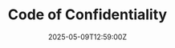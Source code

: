 ---
title: Code of Confidentiality
linkTitle: Code of Confidentiality
date: '2025-05-09T12:59:00Z'
weight: 1
description: The Employee Confidentiality Policy outlines expectations for handling
  sensitive information, emphasizing legal requirements and business value. It applies
  to all employees and includes responsibilities for protecting confidential data,
  actions to avoid, confidentiality measures, and potential disciplinary consequences
  for violations.
draft: false
ref: code-of-confidentiality
---